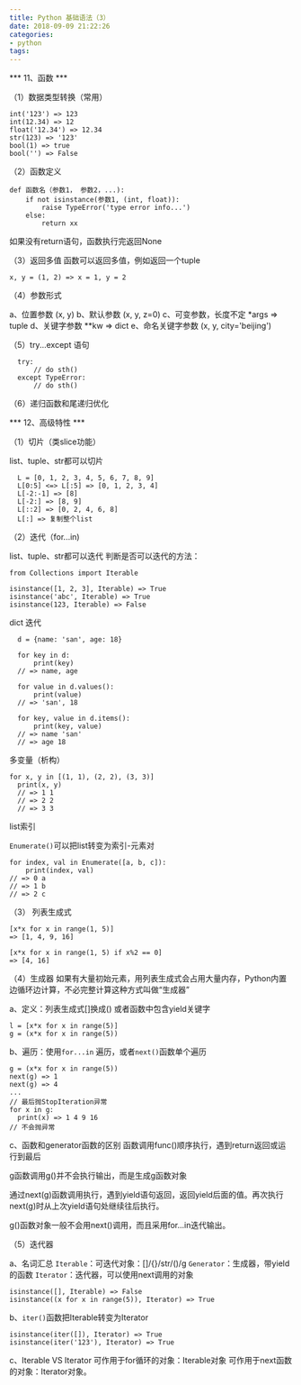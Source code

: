 ```yaml
---
title: Python 基础语法（3）
date: 2018-09-09 21:22:26
categories:
- python
tags:
---
```


*** 11、函数 ***

（1）数据类型转换（常用）
  ```
  int('123') => 123
  int(12.34) => 12
  float('12.34') => 12.34
  str(123) => '123'
  bool(1) => true
  bool('') => False
  ```
（2）函数定义

  ```
  def 函数名（参数1， 参数2，...):
      if not isinstance(参数1, (int, float)):
          raise TypeError('type error info...')
      else:
          return xx
  ```
  如果没有return语句，函数执行完返回None

（3）返回多值
  函数可以返回多值，例如返回一个tuple
  ```
  x, y = (1, 2) => x = 1, y = 2
  ```

（4）参数形式

  a、位置参数 (x, y)
  b、默认参数 (x, y, z=0)
  c、可变参数，长度不定 \*args => tuple
  d、关键字参数 \*\*kw => dict
  e、命名关键字参数 (x, y, city='beijing')

（5）try...except 语句

  ```
    try:
        // do sth()
    except TypeError:
        // do sth()
  ```

（6）递归函数和尾递归优化

*** 12、高级特性 ***

（1）切片（类slice功能）

list、tuple、str都可以切片
```
  L = [0, 1, 2, 3, 4, 5, 6, 7, 8, 9]
  L[0:5] <=> L[:5] => [0, 1, 2, 3, 4]
  L[-2:-1] => [8]
  L[-2:] => [8, 9]
  L[::2] => [0, 2, 4, 6, 8]
  L[:] => 复制整个list
```
（2）迭代（for...in)

list、tuple、str都可以迭代
判断是否可以迭代的方法：
```
from Collections import Iterable

isinstance([1, 2, 3], Iterable) => True
isinstance('abc', Iterable) => True
isinstance(123, Iterable) => False
```

dict 迭代
```
  d = {name: 'san', age: 18}

  for key in d:
      print(key)
  // => name, age

  for value in d.values():
      print(value)
  // => 'san', 18

  for key, value in d.items():
      print(key, value)
  // => name 'san'
  // => age 18
```

多变量（析构）
```
for x, y in [(1, 1), (2, 2), (3, 3)]
  print(x, y)
  // => 1 1
  // => 2 2
  // => 3 3
```

list索引

`Enumerate()`可以把list转变为索引-元素对
```
for index, val in Enumerate([a, b, c]):
    print(index, val)
// => 0 a
// => 1 b
// => 2 c
```
（3） 列表生成式
```
[x*x for x in range(1, 5)]
=> [1, 4, 9, 16]

[x*x for x in range(1, 5) if x%2 == 0]
=> [4, 16]
```

（4）生成器
如果有大量初始元素，用列表生成式会占用大量内存，Python内置边循环边计算，不必完整计算这种方式叫做“生成器”

a、定义：列表生成式[]换成() 或者函数中包含yield关键字
```
l = [x*x for x in range(5)]
g = (x*x for x in range(5))
```

b、遍历：使用`for...in` 遍历，或者`next()`函数单个遍历
```
g = (x*x for x in range(5))
next(g) => 1
next(g) => 4
...
// 最后抛StopIteration异常
for x in g:
  print(x) => 1 4 9 16
// 不会抛异常
```
c、函数和generator函数的区别
函数调用func()顺序执行，遇到return返回或运行到最后

g函数调用g()并不会执行输出，而是生成g函数对象

通过next(g)函数调用执行，遇到yield语句返回，返回yield后面的值。再次执行next(g)时从上次yield语句处继续往后执行。

g()函数对象一般不会用next()调用，而且采用for...in迭代输出。

（5）迭代器

a、名词汇总
`Iterable`：可迭代对象：[]/{}/str/()/g
`Generator`：生成器，带yield的函数
`Iterator`：迭代器，可以使用next调用的对象
```
isinstance([], Iterable) => False
isinstance((x for x in range(5)), Iterator) => True
```
b、`iter()`函数把Iterable转变为Iterator
```
isinstance(iter([]), Iterator) => True
isinstance(iter('123'), Iterator) => True
```
c、Iterable VS Iterator
可作用于for循环的对象：Iterable对象
可作用于next函数的对象：Iterator对象。
